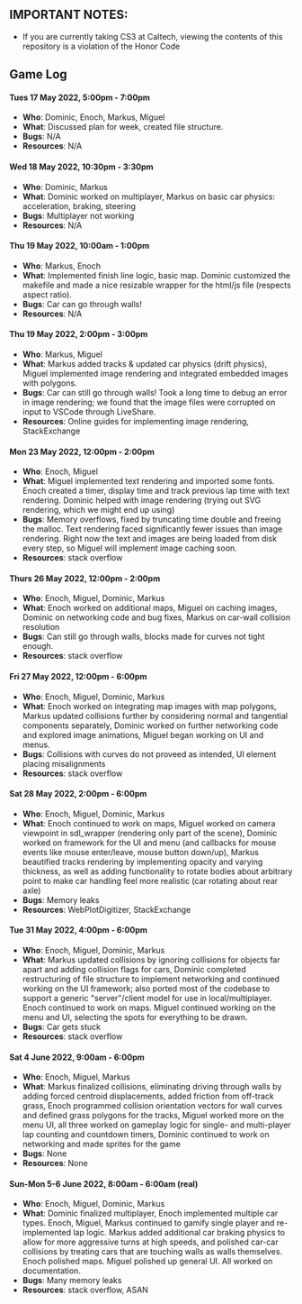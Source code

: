 ## IMPORTANT NOTES:
- If you are currently taking CS3 at Caltech, viewing the contents of this repository is a violation of the Honor Code

## Game Log


#### Tues 17 May 2022, 5:00pm - 7:00pm
- **Who**: Dominic, Enoch, Markus, Miguel
- **What**: Discussed plan for week, created file structure.
- **Bugs**: N/A
- **Resources**: N/A

#### Wed 18 May 2022, 10:30pm - 3:30pm
- **Who**: Dominic, Markus
- **What**: Dominic worked on multiplayer, Markus on basic car physics: acceleration, braking, steering
- **Bugs**: Multiplayer not working
- **Resources**: N/A

#### Thu 19 May 2022, 10:00am - 1:00pm
- **Who**: Markus, Enoch
- **What**: Implemented finish line logic, basic map. Dominic customized the makefile and made a nice resizable wrapper for the html/js file (respects aspect ratio).
- **Bugs**: Car can go through walls!
- **Resources**: N/A

#### Thu 19 May 2022, 2:00pm - 3:00pm 
- **Who**: Markus, Miguel
- **What**: Markus added tracks & updated car physics (drift physics), Miguel implemented image rendering and integrated embedded images with polygons.
- **Bugs**: Car can still go through walls! Took a long time to debug an error in image rendering; we found
that the image files were corrupted on input to VSCode through LiveShare.
- **Resources**: Online guides for implementing image rendering, StackExchange

#### Mon 23 May 2022, 12:00pm - 2:00pm
- **Who**: Enoch, Miguel
- **What**: Miguel implemented text rendering and imported some fonts. Enoch created a timer, display time and track previous lap time with text rendering. Dominic helped with image rendering (trying out SVG rendering, which we might end up using)
- **Bugs**: Memory overflows, fixed by truncating time double and freeing the malloc. Text rendering faced significantly fewer issues than image rendering. Right now the text and images are being loaded from disk every
step, so Miguel will implement image caching soon.
- **Resources**: stack overflow

#### Thurs 26 May 2022, 12:00pm - 2:00pm 
- **Who**: Enoch, Miguel, Dominic, Markus
- **What**: Enoch worked on additional maps, Miguel on caching images, Dominic on networking code and bug fixes, Markus on car-wall collision resolution
- **Bugs**: Can still go through walls, blocks made for curves not tight enough.
- **Resources**: stack overflow

#### Fri 27 May 2022, 12:00pm - 6:00pm 
- **Who**: Enoch, Miguel, Dominic, Markus
- **What**: Enoch worked on integrating map images with map polygons, Markus updated collisions further by considering normal and tangential components separately, Dominic worked on further networking code and explored image animations, Miguel began working on UI and menus.
- **Bugs**: Collisions with curves do not proveed as intended, UI element placing misalignments
- **Resources**: stack overflow

#### Sat 28 May 2022, 2:00pm - 6:00pm 
- **Who**: Enoch, Miguel, Dominic, Markus
- **What**: Enoch continued to work on maps, Miguel worked on camera viewpoint in sdl_wrapper (rendering only part of the scene), Dominic worked on framework for the UI and menu (and callbacks for mouse events like mouse enter/leave, mouse button down/up), Markus beautified tracks rendering by implementing opacity and varying thickness, as well as adding functionality to rotate bodies about arbitrary point to make car handling feel more realistic (car rotating about rear axle)
- **Bugs**: Memory leaks
- **Resources**: WebPlotDigitizer, StackExchange

#### Tue 31 May 2022, 4:00pm - 6:00pm
- **Who**: Enoch, Miguel, Dominic, Markus
- **What**: Markus updated collisions by ignoring collisions for objects far apart and adding collision flags for cars, Dominic completed restructuring of file structure to implement networking and continued working on the UI framework; also ported most of the codebase to support a generic "server"/client model for use in local/multiplayer. Enoch continued to work on maps. Miguel continued working on the menu and UI, selecting the spots for everything to be drawn.
- **Bugs**: Car gets stuck
- **Resources**: stack overflow

#### Sat 4 June 2022, 9:00am - 6:00pm 
- **Who**: Enoch, Miguel, Markus
- **What**: Markus finalized collisions, eliminating driving through walls by adding forced centroid displacements, added friction from off-track grass, Enoch programmed collision orientation vectors for wall curves and defined grass polygons for the tracks, Miguel worked more on the menu UI, all three worked on gameplay logic for single- and multi-player lap counting and countdown timers, Dominic continued to work on networking and made sprites for the game
- **Bugs**: None
- **Resources**: None

#### Sun-Mon 5-6 June 2022, 8:00am - 6:00am (real)
- **Who**: Enoch, Miguel, Dominic, Markus
- **What**: Dominic finalized multiplayer, Enoch implemented multiple car types. Enoch, Miguel, Markus continued to gamify single player and re-implemented lap logic. Markus added additional car braking physics to allow for more aggressive turns at high speeds, and polished car-car collisions by treating cars that are touching walls as walls themselves. Enoch polished maps. Miguel polished up general UI. All worked on documentation.
- **Bugs**: Many memory leaks
- **Resources**: stack overflow, ASAN







